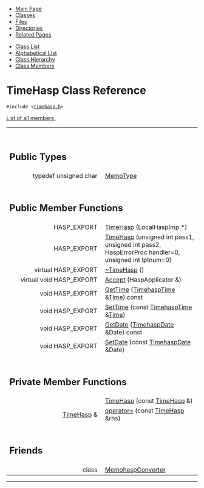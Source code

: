 <div class="tabs">

- [Main Page](index.md)
- <span id="current">[Classes](annotated.md)</span>
- [Files](files.md)
- [Directories](dirs.md)
- [Related Pages](pages.md)

</div>

<div class="tabs">

- [Class List](annotated.md)
- [Alphabetical List](classes.md)
- [Class Hierarchy](hierarchy.md)
- [Class Members](functions.md)

</div>

# TimeHasp Class Reference

`#include <`<a href="Timehasp_8h-source.md" class="el"><code>Timehasp.h</code></a>`>`

[List of all members.](classTimeHasp-members.md)

<table data-border="0" data-cellpadding="0" data-cellspacing="0">
<colgroup>
<col style="width: 50%" />
<col style="width: 50%" />
</colgroup>
<tbody>
<tr>
<td></td>
<td></td>
</tr>
<tr>
<td colspan="2"><br />
&#10;<h2 id="public-types">Public Types</h2></td>
</tr>
<tr>
<td class="memItemLeft" style="text-align: right;" data-nowrap="" data-valign="top">typedef unsigned char </td>
<td class="memItemRight" data-valign="bottom"><a href="classTimeHasp.md#7b9cd50a2309eafad4d4f64938ea07d0" class="el">MemoType</a></td>
</tr>
<tr>
<td colspan="2"><br />
&#10;<h2 id="public-member-functions">Public Member Functions</h2></td>
</tr>
<tr>
<td class="memItemLeft" style="text-align: right;" data-nowrap="" data-valign="top">HASP_EXPORT </td>
<td class="memItemRight" data-valign="bottom"><a href="classTimeHasp.md#cd67882e4c6bea3b7b1287c9d703874e" class="el">TimeHasp</a> (LocalHaspImp *)</td>
</tr>
<tr>
<td class="memItemLeft" style="text-align: right;" data-nowrap="" data-valign="top">HASP_EXPORT </td>
<td class="memItemRight" data-valign="bottom"><a href="classTimeHasp.md#ca1460062945c4b977dd23aa4129ad57" class="el">TimeHasp</a> (unsigned int pass1, unsigned int pass2, HaspErrorProc handler=0, unsigned int lptnum=0)</td>
</tr>
<tr>
<td class="memItemLeft" style="text-align: right;" data-nowrap="" data-valign="top">virtual HASP_EXPORT </td>
<td class="memItemRight" data-valign="bottom"><a href="classTimeHasp.md#70bca494cacbe176263a69f6492fa30a" class="el">~TimeHasp</a> ()</td>
</tr>
<tr>
<td class="memItemLeft" style="text-align: right;" data-nowrap="" data-valign="top">virtual void HASP_EXPORT </td>
<td class="memItemRight" data-valign="bottom"><a href="classTimeHasp.md#a6fe5c9e6470f24f670ae8e2f55033fa" class="el">Accept</a> (HaspApplicator &amp;)</td>
</tr>
<tr>
<td class="memItemLeft" style="text-align: right;" data-nowrap="" data-valign="top">void HASP_EXPORT </td>
<td class="memItemRight" data-valign="bottom"><a href="classTimeHasp.md#2884cb68a429ef45551a15c5bc6817d1" class="el">GetTime</a> (<a href="classTimehaspTime.md" class="el">TimehaspTime</a> &amp;<a href="classTime.md" class="el">Time</a>) const</td>
</tr>
<tr>
<td class="memItemLeft" style="text-align: right;" data-nowrap="" data-valign="top">void HASP_EXPORT </td>
<td class="memItemRight" data-valign="bottom"><a href="classTimeHasp.md#8b6aa366cb5a88b3d5a21b8391b2ec93" class="el">SetTime</a> (const <a href="classTimehaspTime.md" class="el">TimehaspTime</a> &amp;<a href="classTime.md" class="el">Time</a>)</td>
</tr>
<tr>
<td class="memItemLeft" style="text-align: right;" data-nowrap="" data-valign="top">void HASP_EXPORT </td>
<td class="memItemRight" data-valign="bottom"><a href="classTimeHasp.md#4bcfa181f134dab3f37fd3938553f3bd" class="el">GetDate</a> (<a href="classTimehaspDate.md" class="el">TimehaspDate</a> &amp;Date) const</td>
</tr>
<tr>
<td class="memItemLeft" style="text-align: right;" data-nowrap="" data-valign="top">void HASP_EXPORT </td>
<td class="memItemRight" data-valign="bottom"><a href="classTimeHasp.md#2759d3d07e0a6a4684bdc5ac5f6c34fa" class="el">SetDate</a> (const <a href="classTimehaspDate.md" class="el">TimehaspDate</a> &amp;Date)</td>
</tr>
<tr>
<td colspan="2"><br />
&#10;<h2 id="private-member-functions">Private Member Functions</h2></td>
</tr>
<tr>
<td class="memItemLeft" style="text-align: right;" data-nowrap="" data-valign="top"> </td>
<td class="memItemRight" data-valign="bottom"><a href="classTimeHasp.md#b9531dae3697e0869d3d5955c9551e00" class="el">TimeHasp</a> (const <a href="classTimeHasp.md" class="el">TimeHasp</a> &amp;)</td>
</tr>
<tr>
<td class="memItemLeft" style="text-align: right;" data-nowrap="" data-valign="top"><a href="classTimeHasp.md" class="el">TimeHasp</a> &amp; </td>
<td class="memItemRight" data-valign="bottom"><a href="classTimeHasp.md#8edd3dbd023aa6310e9d87d5c36178e4" class="el">operator=</a> (const <a href="classTimeHasp.md" class="el">TimeHasp</a> &amp;rhs)</td>
</tr>
<tr>
<td colspan="2"><br />
&#10;<h2 id="friends">Friends</h2></td>
</tr>
<tr>
<td class="memItemLeft" style="text-align: right;" data-nowrap="" data-valign="top">class </td>
<td class="memItemRight" data-valign="bottom"><a href="classTimeHasp.md#43ac1760a7417ff9c685f44987518f9d" class="el">MemohaspConverter</a></td>
</tr>
</tbody>
</table>

------------------------------------------------------------------------

<span id="_details"></span>

